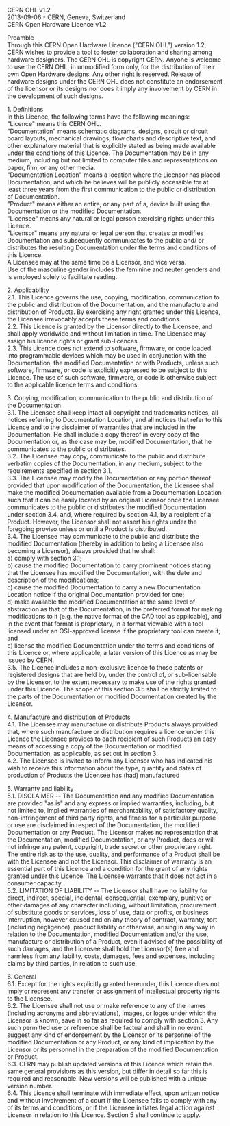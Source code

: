 CERN OHL v1.2\
2013-09-06 - CERN, Geneva, Switzerland\
CERN Open Hardware Licence v1.2

Preamble\
Through this CERN Open Hardware Licence ("CERN OHL") version 1.2, CERN wishes to provide a tool to foster collaboration and sharing among hardware designers. The CERN OHL is copyright CERN. Anyone is welcome to use the CERN OHL, in unmodified form only, for the distribution of their own Open Hardware designs. Any other right is reserved. Release of hardware designs under the CERN OHL does not constitute an endorsement of the licensor or its designs nor does it imply any involvement by CERN in the development of such designs.

1\. Definitions\
In this Licence, the following terms have the following meanings:\
"Licence" means this CERN OHL.\
"Documentation" means schematic diagrams, designs, circuit or circuit board layouts, mechanical drawings, flow charts and descriptive text, and other explanatory material that is explicitly stated as being made available under the conditions of this Licence. The Documentation may be in any medium, including but not limited to computer files and representations on paper, film, or any other media.\
"Documentation Location" means a location where the Licensor has placed Documentation, and which he believes will be publicly accessible for at least three years from the first communication to the public or distribution of Documentation.\
"Product" means either an entire, or any part of a, device built using the Documentation or the modified Documentation.\
"Licensee" means any natural or legal person exercising rights under this Licence.\
"Licensor" means any natural or legal person that creates or modifies Documentation and subsequently communicates to the public and/ or distributes the resulting Documentation under the terms and conditions of this Licence.\
A Licensee may at the same time be a Licensor, and vice versa.\
Use of the masculine gender includes the feminine and neuter genders and is employed solely to facilitate reading.

2\. Applicability\
2.1. This Licence governs the use, copying, modification, communication to the public and distribution of the Documentation, and the manufacture and distribution of Products. By exercising any right granted under this Licence, the Licensee irrevocably accepts these terms and conditions.\
2.2. This Licence is granted by the Licensor directly to the Licensee, and shall apply worldwide and without limitation in time. The Licensee may assign his licence rights or grant sub-licences.\
2.3. This Licence does not extend to software, firmware, or code loaded into programmable devices which may be used in conjunction with the Documentation, the modified Documentation or with Products, unless such software, firmware, or code is explicitly expressed to be subject to this Licence. The use of such software, firmware, or code is otherwise subject to the applicable licence terms and conditions.

3\. Copying, modification, communication to the public and distribution of the Documentation\
3.1. The Licensee shall keep intact all copyright and trademarks notices, all notices referring to Documentation Location, and all notices that refer to this Licence and to the disclaimer of warranties that are included in the Documentation. He shall include a copy thereof in every copy of the Documentation or, as the case may be, modified Documentation, that he communicates to the public or distributes.\
3.2. The Licensee may copy, communicate to the public and distribute verbatim copies of the Documentation, in any medium, subject to the requirements specified in section 3.1.\
3.3. The Licensee may modify the Documentation or any portion thereof provided that upon modification of the Documentation, the Licensee shall make the modified Documentation available from a Documentation Location such that it can be easily located by an original Licensor once the Licensee communicates to the public or distributes the modified Documentation under section 3.4, and, where required by section 4.1, by a recipient of a Product. However, the Licensor shall not assert his rights under the foregoing proviso unless or until a Product is distributed.\
3.4. The Licensee may communicate to the public and distribute the modified Documentation (thereby in addition to being a Licensee also becoming a Licensor), always provided that he shall:\
a) comply with section 3.1;\
b) cause the modified Documentation to carry prominent notices stating that the Licensee has modified the Documentation, with the date and description of the modifications;\
c) cause the modified Documentation to carry a new Documentation Location notice if the original Documentation provided for one;\
d) make available the modified Documentation at the same level of abstraction as that of the Documentation, in the preferred format for making modifications to it (e.g. the native format of the CAD tool as applicable), and in the event that format is proprietary, in a format viewable with a tool licensed under an OSI-approved license if the proprietary tool can create it; and\
e) license the modified Documentation under the terms and conditions of this Licence or, where applicable, a later version of this Licence as may be issued by CERN.\
3.5. The Licence includes a non-exclusive licence to those patents or registered designs that are held by, under the control of, or sub-licensable by the Licensor, to the extent necessary to make use of the rights granted under this Licence. The scope of this section 3.5 shall be strictly limited to the parts of the Documentation or modified Documentation created by the Licensor.

4\. Manufacture and distribution of Products\
4.1. The Licensee may manufacture or distribute Products always provided that, where such manufacture or distribution requires a licence under this Licence the Licensee provides to each recipient of such Products an easy means of accessing a copy of the Documentation or modified Documentation, as applicable, as set out in section 3.\
4.2. The Licensee is invited to inform any Licensor who has indicated his wish to receive this information about the type, quantity and dates of production of Products the Licensee has (had) manufactured

5\. Warranty and liability\
5.1. DISCLAIMER -- The Documentation and any modified Documentation are provided "as is" and any express or implied warranties, including, but not limited to, implied warranties of merchantability, of satisfactory quality, non-infringement of third party rights, and fitness for a particular purpose or use are disclaimed in respect of the Documentation, the modified Documentation or any Product. The Licensor makes no representation that the Documentation, modified Documentation, or any Product, does or will not infringe any patent, copyright, trade secret or other proprietary right. The entire risk as to the use, quality, and performance of a Product shall be with the Licensee and not the Licensor. This disclaimer of warranty is an essential part of this Licence and a condition for the grant of any rights granted under this Licence. The Licensee warrants that it does not act in a consumer capacity.\
5.2. LIMITATION OF LIABILITY -- The Licensor shall have no liability for direct, indirect, special, incidental, consequential, exemplary, punitive or other damages of any character including, without limitation, procurement of substitute goods or services, loss of use, data or profits, or business interruption, however caused and on any theory of contract, warranty, tort (including negligence), product liability or otherwise, arising in any way in relation to the Documentation, modified Documentation and/or the use, manufacture or distribution of a Product, even if advised of the possibility of such damages, and the Licensee shall hold the Licensor(s) free and harmless from any liability, costs, damages, fees and expenses, including claims by third parties, in relation to such use.

6\. General\
6.1. Except for the rights explicitly granted hereunder, this Licence does not imply or represent any transfer or assignment of intellectual property rights to the Licensee.\
6.2. The Licensee shall not use or make reference to any of the names (including acronyms and abbreviations), images, or logos under which the Licensor is known, save in so far as required to comply with section 3. Any such permitted use or reference shall be factual and shall in no event suggest any kind of endorsement by the Licensor or its personnel of the modified Documentation or any Product, or any kind of implication by the Licensor or its personnel in the preparation of the modified Documentation or Product.\
6.3. CERN may publish updated versions of this Licence which retain the same general provisions as this version, but differ in detail so far this is required and reasonable. New versions will be published with a unique version number.\
6.4. This Licence shall terminate with immediate effect, upon written notice and without involvement of a court if the Licensee fails to comply with any of its terms and conditions, or if the Licensee initiates legal action against Licensor in relation to this Licence. Section 5 shall continue to apply.
